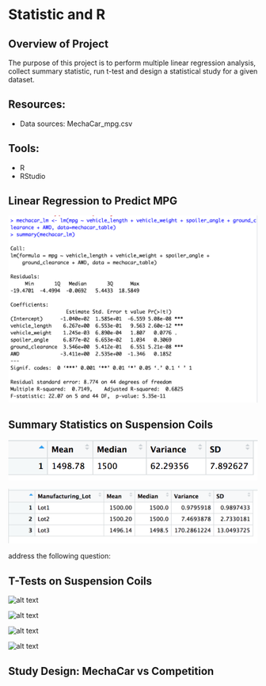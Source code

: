 # Statistic and R 

## Overview of Project
The purpose of this project is to perform multiple linear regression analysis, collect summary statistic, run t-test and design a statistical study for a given dataset.

## Resources:
* Data sources: MechaCar_mpg.csv

## Tools:
* R
* RStudio

## Linear Regression to Predict MPG

![alt text](Resources/d1_mechacar_lm.png)


## Summary Statistics on Suspension Coils

![alt text](Resources/total_summary.png)

![alt text](Resources/lot_summary.png)

address the following question:

## T-Tests on Suspension Coils

![alt text](Resources/lots.png)

![alt text](Resources/lot1.png)

![alt text](Resources/lot2.png)

![alt text](Resources/lot3.png)

## Study Design: MechaCar vs Competition

